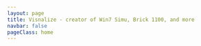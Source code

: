 ```yaml
---
layout: page
title: Visnalize - creator of Win7 Simu, Brick 1100, and more
navbar: false
pageClass: home
---
```


<script setup lang="ts">
import HomePage from '@components/misc/home/HomePage.vue';
</script>

<HomePage />

<style>
.home .VPLocalNav,
.home .VPSkipLink {
  display: none;
}
</style>
